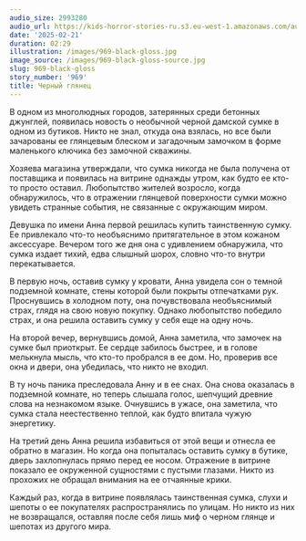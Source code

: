 ```yaml
---
audio_size: 2993280
audio_url: https://kids-horror-stories-ru.s3.eu-west-1.amazonaws.com/audio/969-black-gloss.mp3
date: '2025-02-21'
duration: 02:29
illustration: /images/969-black-gloss.jpg
image_source: /images/969-black-gloss-source.jpg
slug: 969-black-gloss
story_number: '969'
title: Черный глянец
---
```


В одном из многолюдных городов, затерянных среди бетонных джунглей, появилась новость о необычной черной дамской сумке в одном из бутиков. Никто не знал, откуда она взялась, но все были зачарованы ее глянцевым блеском и загадочным замочком в форме маленького ключика без замочной скважины.

Хозяева магазина утверждали, что сумка никогда не была получена от поставщика и появилась на витрине однажды утром, как будто ее кто-то просто оставил. Любопытство жителей возросло, когда обнаружилось, что в отражении глянцевой поверхности сумки можно увидеть странные события, не связанные с окружающим миром.

Девушка по имени Анна первой решилась купить таинственную сумку. Ее привлекало что-то необъяснимо притягательное в этом кожаном аксессуаре. Вечером того же дня она с удивлением обнаружила, что сумка издает тихий, едва слышный шорох, словно что-то внутри перекатывается.

В первую ночь, оставив сумку у кровати, Анна увидела сон о темной подземной комнате, стены которой были покрыты отпечатками рук. Проснувшись в холодном поту, она почувствовала необъяснимый страх, глядя на свою новую покупку. Однако любопытство победило страх, и она решила оставить сумку у себя еще на одну ночь.

На второй вечер, вернувшись домой, Анна заметила, что замочек на сумке был приоткрыт. Ее сердце забилось быстрее, и в голове мелькнула мысль, что кто-то пробрался в ее дом. Но, проверив все окна и двери, она убедилась, что никто не входил.

В ту ночь паника преследовала Анну и в ее снах. Она снова оказалась в подземной комнате, но теперь слышала голос, шепчущий древние слова на незнакомом языке. Очнувшись в ужасе, она заметила, что сумка стала неестественно теплой, как будто впитала чужую энергетику.

На третий день Анна решила избавиться от этой вещи и отнесла ее обратно в магазин. Но когда она попыталась оставить сумку в бутике, дверь захлопнулась прямо перед ее носом. Отражение в витрине показало ее окруженной сущностями с пустыми глазами. Никто из прохожих не обращал внимания на ее отчаянные крики.

Каждый раз, когда в витрине появлялась таинственная сумка, слухи и шепоты о ее покупателях распространялись по улицам. Но никто из них не возвращался, оставляя после себя лишь миф о черном глянце и шепотах из другого мира.